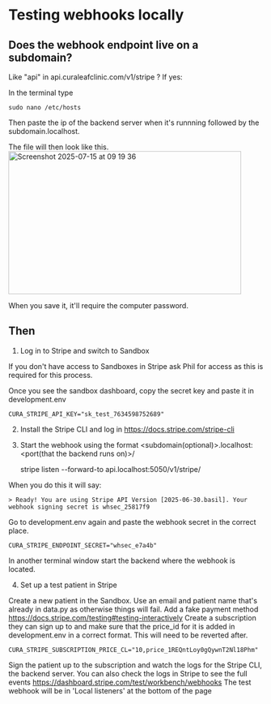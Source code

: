 # Testing webhooks locally 


## Does the webhook endpoint live on a subdomain?
Like "api" in api.curaleafclinic.com/v1/stripe ?
If yes:

In the terminal type 

    sudo nano /etc/hosts

Then paste the ip of the backend server when it's runnning followed by
the subdomain.localhost.

The file will then look like this.
<img width="460" height="282" alt="Screenshot 2025-07-15 at 09 19 36" src="https://github.com/user-attachments/assets/617d0f64-0d2f-4509-b11e-e2542b53a6c5" />

When you save it, it'll require the computer password.

## Then

1. Log in to Stripe and switch to Sandbox

If you don't have access to Sandboxes in Stripe ask Phil for access as this is required
for this process. 

Once you see the sandbox dashboard, copy the secret key and paste it in development.env

    CURA_STRIPE_API_KEY="sk_test_7634598752689"

2. Install the Stripe CLI and log in
https://docs.stripe.com/stripe-cli

3. Start the webhook using the format
   <subdomain(optional)>.localhost:<port(that the backend runs on)>/<path to the webhook endpoint>

    stripe listen --forward-to api.localhost:5050/v1/stripe/

When you do this it will say: 

    > Ready! You are using Stripe API Version [2025-06-30.basil]. Your webhook signing secret is whsec_25817f9

Go to development.env again and paste the webhook secret in the correct place.

    CURA_STRIPE_ENDPOINT_SECRET="whsec_e7a4b"
    
In another terminal window start the backend where the webhook is located.

4. Set up a test patient in Stripe

Create a new patient in the Sandbox.
Use an email and patient name that's already in data.py as otherwise things will fail.
Add a fake payment method https://docs.stripe.com/testing#testing-interactively
Create a subscription they can sign up to and make sure that the price_id for it is 
added in development.env in a correct format. This will need to be reverted after.

    CURA_STRIPE_SUBSCRIPTION_PRICE_CL="10,price_1REQntLoy0gQywnT2Nl18Phm"

Sign the patient up to the subscription and watch the logs for the Stripe CLI,
the backend server. You can also check the logs in Stripe to see the full events
https://dashboard.stripe.com/test/workbench/webhooks
The test webhook will be in 'Local listeners' at the bottom of the page





